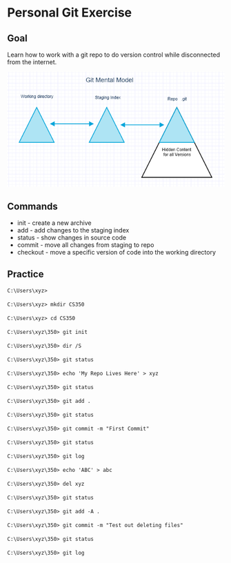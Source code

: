 # Personal Git Exercise

## Goal

Learn how to work with a git repo to do version control while disconnected from the internet.

![Git Mental Model](../Git.png)

## Commands

* init - create a new archive
* add - add changes to the staging index
* status - show changes in source code
* commit - move all changes from staging to repo
* checkout - move a specific version of code into the working directory


## Practice

    C:\Users\xyz>

    C:\Users\xyz> mkdir CS350

    C:\Users\xyz> cd CS350

    C:\Users\xyz\350> git init

    C:\Users\xyz\350> dir /S

    C:\Users\xyz\350> git status

    C:\Users\xyz\350> echo 'My Repo Lives Here' > xyz

    C:\Users\xyz\350> git status

    C:\Users\xyz\350> git add .

    C:\Users\xyz\350> git status

    C:\Users\xyz\350> git commit -m "First Commit"

    C:\Users\xyz\350> git status

    C:\Users\xyz\350> git log

    C:\Users\xyz\350> echo 'ABC' > abc

    C:\Users\xyz\350> del xyz

    C:\Users\xyz\350> git status

    C:\Users\xyz\350> git add -A .

    C:\Users\xyz\350> git commit -m "Test out deleting files"

    C:\Users\xyz\350> git status

    C:\Users\xyz\350> git log

